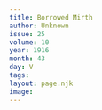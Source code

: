 ```yaml
---
title: Borrowed Mirth
author: Unknown
issue: 25
volume: 10
year: 1916
month: 43
day: V
tags:
layout: page.njk
image:
---
```

